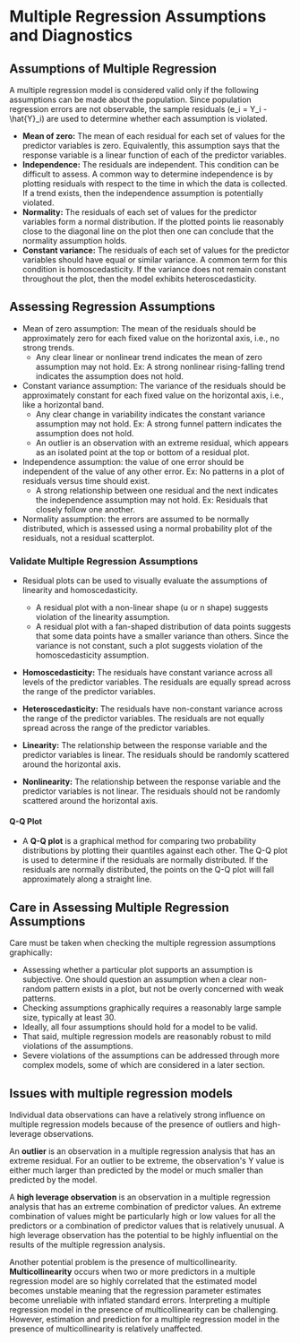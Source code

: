 # Multiple Regression Assumptions and Diagnostics

## Assumptions of Multiple Regression

A multiple regression model is considered valid only if the following assumptions can be made about the population. Since population regression errors are not observable, the sample residuals \(e_i = Y_i - \hat{Y}_i\) are used to determine whether each assumption is violated.

* **Mean of zero:** The mean of each residual for each set of values for the predictor variables is zero. Equivalently, this assumption says that the response variable is a linear function of each of the predictor variables.
* **Independence:** The residuals are independent. This condition can be difficult to assess. A common way to determine independence is by plotting residuals with respect to the time in which the data is collected. If a trend exists, then the independence assumption is potentially violated.
* **Normality:** The residuals of each set of values for the predictor variables form a normal distribution. If the plotted points lie reasonably close to the diagonal line on the plot then one can conclude that the normality assumption holds.
* **Constant variance:** The residuals of each set of values for the predictor variables should have equal or similar variance. A common term for this condition is homoscedasticity. If the variance does not remain constant throughout the plot, then the model exhibits heteroscedasticity.

## Assessing Regression Assumptions

* Mean of zero assumption: The mean of the residuals should be approximately zero for each fixed value on the horizontal axis, i.e., no strong trends.
  * Any clear linear or nonlinear trend indicates the mean of zero assumption may not hold. Ex: A strong nonlinear rising-falling trend indicates the assumption does not hold.
* Constant variance assumption: The variance of the residuals should be approximately constant for each fixed value on the horizontal axis, i.e., like a horizontal band.
  * Any clear change in variability indicates the constant variance assumption may not hold. Ex: A strong funnel pattern indicates the assumption does not hold.
  * An outlier is an observation with an extreme residual, which appears as an isolated point at the top or bottom of a residual plot.
* Independence assumption: the value of one error should be independent of the value of any other error. Ex: No patterns in a plot of residuals versus time should exist.
  * A strong relationship between one residual and the next indicates the independence assumption may not hold. Ex: Residuals that closely follow one another.
* Normality assumption: the errors are assumed to be normally distributed, which is assessed using a normal probability plot of the residuals, not a residual scatterplot.

### Validate Multiple Regression Assumptions

* Residual plots can be used to visually evaluate the assumptions of linearity and homoscedasticity.
  * A residual plot with a non-linear shape (u or n shape) suggests violation of the linearity assumption.
  * A residual plot with a fan-shaped distribution of data points suggests that some data points have a smaller variance than others. Since the variance is not constant, such a plot suggests violation of the homoscedasticity assumption.

* **Homoscedasticity:** The residuals have constant variance across all levels of the predictor variables. The residuals are equally spread across the range of the predictor variables.
* **Heteroscedasticity:** The residuals have non-constant variance across the range of the predictor variables. The residuals are not equally spread across the range of the predictor variables.
* **Linearity:** The relationship between the response variable and the predictor variables is linear. The residuals should be randomly scattered around the horizontal axis.
* **Nonlinearity:** The relationship between the response variable and the predictor variables is not linear. The residuals should not be randomly scattered around the horizontal axis.

#### Q-Q Plot

* A **Q-Q plot** is a graphical method for comparing two probability distributions by plotting their quantiles against each other. The Q-Q plot is used to determine if the residuals are normally distributed. If the residuals are normally distributed, the points on the Q-Q plot will fall approximately along a straight line.

## Care in Assessing Multiple Regression Assumptions

Care must be taken when checking the multiple regression assumptions graphically:

* Assessing whether a particular plot supports an assumption is subjective. One should question an assumption when a clear non-random pattern exists in a plot, but not be overly concerned with weak patterns.
* Checking assumptions graphically requires a reasonably large sample size, typically at least 30.
* Ideally, all four assumptions should hold for a model to be valid.
* That said, multiple regression models are reasonably robust to mild violations of the assumptions.
* Severe violations of the assumptions can be addressed through more complex models, some of which are considered in a later section.

## Issues with multiple regression models

Individual data observations can have a relatively strong influence on multiple regression models because of the presence of outliers and high-leverage observations.

An **outlier** is an observation in a multiple regression analysis that has an extreme residual. For an outlier to be extreme, the observation's Y value is either much larger than predicted by the model or much smaller than predicted by the model.

A **high leverage observation** is an observation in a multiple regression analysis that has an extreme combination of predictor values. An extreme combination of values might be particularly high or low values for all the predictors or a combination of predictor values that is relatively unusual. A high leverage observation has the potential to be highly influential on the results of the multiple regression analysis.

Another potential problem is the presence of multicollinearity. **Multicollinearity** occurs when two or more predictors in a multiple regression model are so highly correlated that the estimated model becomes unstable meaning that the regression parameter estimates become unreliable with inflated standard errors. Interpreting a multiple regression model in the presence of multicollinearity can be challenging. However, estimation and prediction for a multiple regression model in the presence of multicollinearity is relatively unaffected.

